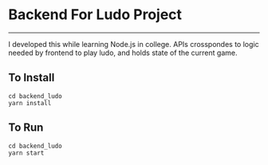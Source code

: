 # Backend For Ludo Project
___
I developed this while learning Node.js in college. APIs crosspondes to logic needed by frontend to play ludo, and holds state of the current game.

## To Install
```
cd backend_ludo
yarn install
```

## To Run
```
cd backend_ludo
yarn start
```
